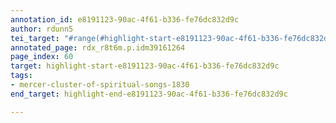 ```yaml
---
annotation_id: e8191123-90ac-4f61-b336-fe76dc832d9c
author: rdunn5
tei_target: "#range(#highlight-start-e8191123-90ac-4f61-b336-fe76dc832d9c, #highlight-end-e8191123-90ac-4f61-b336-fe76dc832d9c)"
annotated_page: rdx_r8t6m.p.idm39161264
page_index: 60
target: highlight-start-e8191123-90ac-4f61-b336-fe76dc832d9c
tags:
- mercer-cluster-of-spiritual-songs-1830
end_target: highlight-end-e8191123-90ac-4f61-b336-fe76dc832d9c

---
```

